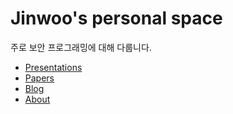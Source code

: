 # Jinwoo's personal space

주로 보안 프로그래밍에 대해 다룹니다.

- [Presentations](/presentations)
- [Papers](/papers)
- [Blog](/blog)
- [About](/about)